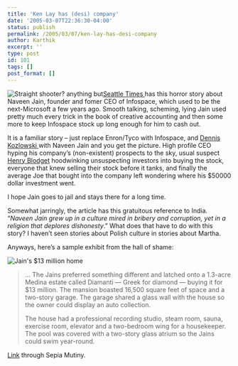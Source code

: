 ```yaml
---
title: 'Ken Lay has (desi) company'
date: '2005-03-07T22:36:30-04:00'
status: publish
permalink: /2005/03/07/ken-lay-has-desi-company
author: Karthik
excerpt: ''
type: post
id: 101
tags: []
post_format: []
---
```

![Straight shooter? anything but](http://seattletimes.nwsource.com/ABPub/2005/02/22/2002187509.jpg)[Seattle Times ](http://seattletimes.nwsource.com/news/business/infospace/) has this horror story about Naveen Jain, founder and fomer CEO of Infospace, which used to be the next-Microsoft a few years ago. Smooth talking, scheming, lying Jain used pretty much every trick in the book of creative accounting and then some more to keep Infospace stock up long enough for him to cash out.

It is a familiar story – just replace Enron/Tyco with Infospace, and [Dennis Kozlowski ](http://businessweek.com/magazine/content/02_51/b3813001.htm) with Naveen Jain and you get the picture. High profile CEO hyping his company’s (non-existent) prospects to the sky, usual suspect [Henry Blodget](http://www.stockfraudlawyernetwork.com/page1.php) hoodwinking unsuspecting investors into buying the stock, everyone that knew selling their stock before it tanks, and finally the average Joe that bought into the company left wondering where his $50000 dollar investment went.

I hope Jain goes to jail and stays there for a long time.

Somewhat jarringly, the article has this gratuitous reference to India. “*Naveen Jain grew up in a culture mired in bribery and corruption, yet in a religion that deplores dishonesty*.” What does that have to do with this story? I haven’t seen stories about Polish culture in stories about Martha.

Anyways, here’s a sample exhibit from the hall of shame:

![Jain's $13 million home](http://seattletimes.nwsource.com/ABPub/2005/02/22/2002187494.jpg)

> … The Jains preferred something different and latched onto a 1.3-acre Medina estate called Diamanti — Greek for diamond — buying it for $13 million. The mansion boasted 16,500 square feet of space and a two-story garage. The garage shared a glass wall with the house so the owner could display an auto collection.
> 
> The house had a professional recording studio, steam room, sauna, exercise room, elevator and a two-bedroom wing for a housekeeper. The pool was covered with a two-story glass atrium so the Jains could swim year-round.

[Link](http://www.sepiamutiny.com/sepia/archives/001155.html) through Sepia Mutiny.